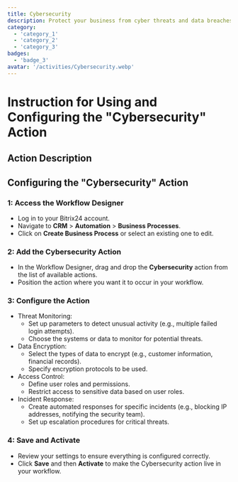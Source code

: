 ```yaml
---
title: Cybersecurity
description: Protect your business from cyber threats and data breaches.
category: 
  - 'category_1'
  - 'category_2'
  - 'category_3'
badges: 
  - 'badge_3'
avatar: '/activities/Cybersecurity.webp'
---
```

# Instruction for Using and Configuring the "Cybersecurity" Action

## Action Description

## **Configuring the "Cybersecurity" Action**

### 1: Access the Workflow Designer
- Log in to your Bitrix24 account.
- Navigate to **CRM** > **Automation** > **Business Processes**.
- Click on **Create Business Process** or select an existing one to edit.

### 2: Add the Cybersecurity Action
- In the Workflow Designer, drag and drop the **Cybersecurity** action from the list of available actions.
- Position the action where you want it to occur in your workflow.

### 3: Configure the Action
- Threat Monitoring:
  - Set up parameters to detect unusual activity (e.g., multiple failed login attempts).
  - Choose the systems or data to monitor for potential threats.
- Data Encryption:
  - Select the types of data to encrypt (e.g., customer information, financial records).
  - Specify encryption protocols to be used.
- Access Control:
  - Define user roles and permissions.
  - Restrict access to sensitive data based on user roles.
- Incident Response:
  - Create automated responses for specific incidents (e.g., blocking IP addresses, notifying the security team).
  - Set up escalation procedures for critical threats.

### 4: Save and Activate
- Review your settings to ensure everything is configured correctly.
- Click **Save** and then **Activate** to make the Cybersecurity action live in your workflow.
